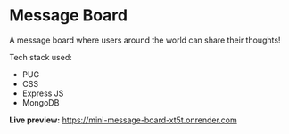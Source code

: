# Message Board

A message board where users around the world can share their thoughts!

Tech stack used:
  -  PUG
  -  CSS
  -  Express JS
  -  MongoDB

**Live preview:** https://mini-message-board-xt5t.onrender.com
